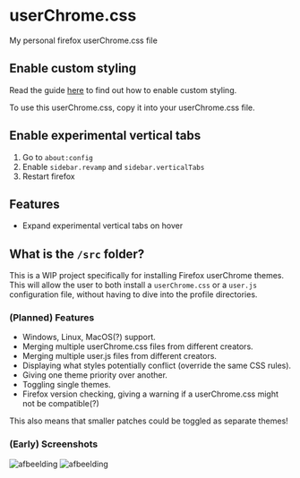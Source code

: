 # userChrome.css
My personal firefox userChrome.css file

## Enable custom styling
Read the guide [here](https://www.reddit.com/r/firefox/wiki/userchrome/) to find out how to enable custom styling.

To use this userChrome.css, copy it into your userChrome.css file.

## Enable experimental vertical tabs
1. Go to `about:config`
2. Enable `sidebar.revamp` and `sidebar.verticalTabs`
3. Restart firefox

## Features
- Expand experimental vertical tabs on hover

## What is the `/src` folder?
This is a WIP project specifically for installing Firefox userChrome themes. This will allow the user to both install a `userChrome.css` or a `user.js` configuration file, without having to dive into the profile directories.

### (Planned) Features
- Windows, Linux, MacOS(?) support.
- Merging multiple userChrome.css files from different creators.
- Merging multiple user.js files from different creators.
- Displaying what styles potentially conflict (override the same CSS rules).
- Giving one theme priority over another.
- Toggling single themes.
- Firefox version checking, giving a warning if a userChrome.css might not be compatible(?)

This also means that smaller patches could be toggled as separate themes!

### (Early) Screenshots

![afbeelding](https://github.com/user-attachments/assets/76e7143a-1118-4ea1-904f-5239b01b2698)
![afbeelding](https://github.com/user-attachments/assets/5591975b-bb0e-4b70-a490-8019b4e37514)
